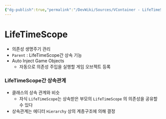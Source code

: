 ```yaml
---
{"dg-publish":true,"permalink":"/DevWiki/Sources/VContainer - LifeTimeScope/","noteIcon":"","created":"2025-05-23T02:08:59.827+09:00","updated":"2025-07-19T22:58:36.981+09:00"}
---
```


# LifeTimeScope

- 의존성 생명주기 관리
- `Parent` : LifeTimeScope간 상속 기능
- Auto Inject Game Objects
    - 자동으로 의존성 주입을 실행할 게임 오브젝트 등록

### LifeTimeScope간 상속관계

- 클래스의 상속 관계와 비슷
    - 자식 `LifeTimeScope`는 상속받은 부모의 `LifeTimeScope` 의 의존성을 공유할 수 있다
- 상속관계는 에디터 `Hierarchy` 상의 계층구조에 의해 결정